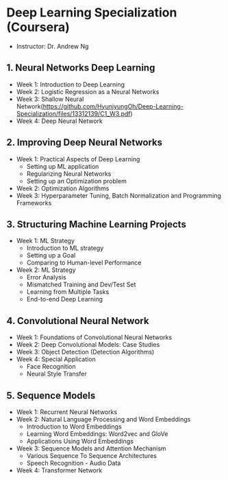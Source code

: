 # Deep Learning Specialization (Coursera)
* Instructor: Dr. Andrew Ng

## 1. Neural Networks Deep Learning
* Week 1: Introduction to Deep Learning
* Week 2: Logistic Regression as a Neural Networks
* Week 3: Shallow Neural Network(https://github.com/HyunjyungOh/Deep-Learning-Specialization/files/13312139/C1_W3.pdf)
* Week 4: Deep Neural Network

## 2. Improving Deep Neural Networks
* Week 1: Practical Aspects of Deep Learning
  * Setting up ML application
  * Regularizing Neural Networks
  * Setting up an Optimization problem
* Week 2: Optimization Algorithms
* Week 3: Hyperparameter Tuning, Batch Normalization and Programming Frameworks
  
## 3. Structuring Machine Learning Projects
* Week 1: ML Strategy
  * Introduction to ML strategy
  * Setting up a Goal
  * Comparing to Human-level Performance
* Week 2: ML Strategy
  * Error Analysis
  * Mismatched Training and Dev/Test Set
  * Learning from Multiple Tasks
  * End-to-end Deep Learning
    
## 4. Convolutional Neural Network
* Week 1: Foundations of Convolutional Neural Networks
* Week 2: Deep Convolutional Models: Case Studies
* Week 3: Object Detection (Detection Algorithms)
* Week 4: Special Application
  *  Face Recognition
  *  Neural Style Transfer
    
## 5. Sequence Models
* Week 1: Recurrent Neural Networks
* Week 2: Natural Language Processing and Word Embeddings
  * Introduction to Word Embeddings
  * Learning Word Embeddings: Word2vec and GloVe
  * Applications Using Word Embeddings
* Week 3: Sequence Models and Attention Mechanism
  * Various Sequence To Sequence Architectures
  * Speech Recognition - Audio Data
* Week 4: Transformer Network

